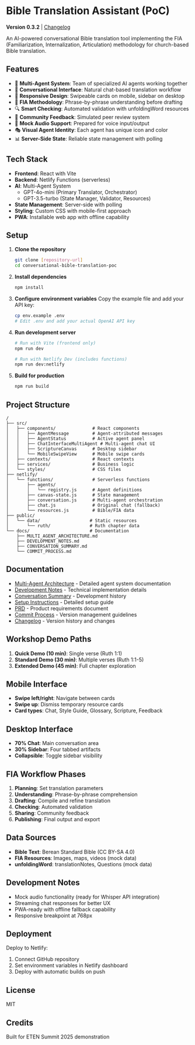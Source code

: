 # Bible Translation Assistant (PoC)

**Version 0.3.2** | [Changelog](./CHANGELOG.md)

An AI-powered conversational Bible translation tool implementing the FIA (Familiarization, Internalization, Articulation) methodology for church-based Bible translation.

## Features

- 🤖 **Multi-Agent System**: Team of specialized AI agents working together
- 🎯 **Conversational Interface**: Natural chat-based translation workflow
- 📱 **Responsive Design**: Swipeable cards on mobile, sidebar on desktop
- 📖 **FIA Methodology**: Phrase-by-phrase understanding before drafting
- 🔍 **Smart Checking**: Automated validation with unfoldingWord resources
- 💬 **Community Feedback**: Simulated peer review system
- 🎤 **Mock Audio Support**: Prepared for voice input/output
- 🎭 **Visual Agent Identity**: Each agent has unique icon and color
- 📊 **Server-Side State**: Reliable state management with polling

## Tech Stack

- **Frontend**: React with Vite
- **Backend**: Netlify Functions (serverless)
- **AI**: Multi-Agent System
  - GPT-4o-mini (Primary Translator, Orchestrator)
  - GPT-3.5-turbo (State Manager, Validator, Resources)
- **State Management**: Server-side with polling
- **Styling**: Custom CSS with mobile-first approach
- **PWA**: Installable web app with offline capability

## Setup

1. **Clone the repository**

   ```bash
   git clone [repository-url]
   cd conversational-bible-translation-poc
   ```

2. **Install dependencies**

   ```bash
   npm install
   ```

3. **Configure environment variables**
   Copy the example file and add your API key:

   ```bash
   cp env.example .env
   # Edit .env and add your actual OpenAI API key
   ```

4. **Run development server**

   ```bash
   # Run with Vite (frontend only)
   npm run dev

   # Run with Netlify Dev (includes functions)
   npm run dev:netlify
   ```

5. **Build for production**
   ```bash
   npm run build
   ```

## Project Structure

```
/
├── src/
│   ├── components/              # React components
│   │   ├── AgentMessage         # Agent-attributed messages
│   │   ├── AgentStatus          # Active agent panel
│   │   ├── ChatInterfaceMultiAgent # Multi-agent chat UI
│   │   ├── ScriptureCanvas      # Desktop sidebar
│   │   └── MobileSwipeView      # Mobile swipe cards
│   ├── contexts/                # React contexts
│   ├── services/                # Business logic
│   └── styles/                  # CSS files
├── netlify/
│   └── functions/               # Serverless functions
│       ├── agents/
│       │   └── registry.js      # Agent definitions
│       ├── canvas-state.js      # State management
│       ├── conversation.js      # Multi-agent orchestration
│       ├── chat.js              # Original chat (fallback)
│       └── resources.js         # Bible/FIA data
├── public/
│   └── data/                   # Static resources
│       └── ruth/               # Ruth chapter data
└── docs/                       # Documentation
    ├── MULTI_AGENT_ARCHITECTURE.md
    ├── DEVELOPMENT_NOTES.md
    ├── CONVERSATION_SUMMARY.md
    └── COMMIT_PROCESS.md

```

## Documentation

- [Multi-Agent Architecture](./docs/MULTI_AGENT_ARCHITECTURE.md) - Detailed agent system documentation
- [Development Notes](./docs/DEVELOPMENT_NOTES.md) - Technical implementation details
- [Conversation Summary](./docs/CONVERSATION_SUMMARY.md) - Development history
- [Setup Instructions](./SETUP_INSTRUCTIONS.md) - Detailed setup guide
- [PRD](./docs/PRD.md) - Product requirements document
- [Commit Process](./docs/COMMIT_PROCESS.md) - Version management guidelines
- [Changelog](./CHANGELOG.md) - Version history and changes

## Workshop Demo Paths

1. **Quick Demo (10 min)**: Single verse (Ruth 1:1)
2. **Standard Demo (30 min)**: Multiple verses (Ruth 1:1-5)
3. **Extended Demo (45 min)**: Full chapter exploration

## Mobile Interface

- **Swipe left/right**: Navigate between cards
- **Swipe up**: Dismiss temporary resource cards
- **Card types**: Chat, Style Guide, Glossary, Scripture, Feedback

## Desktop Interface

- **70% Chat**: Main conversation area
- **30% Sidebar**: Four tabbed artifacts
- **Collapsible**: Toggle sidebar visibility

## FIA Workflow Phases

1. **Planning**: Set translation parameters
2. **Understanding**: Phrase-by-phrase comprehension
3. **Drafting**: Compile and refine translation
4. **Checking**: Automated validation
5. **Sharing**: Community feedback
6. **Publishing**: Final output and export

## Data Sources

- **Bible Text**: Berean Standard Bible (CC BY-SA 4.0)
- **FIA Resources**: Images, maps, videos (mock data)
- **unfoldingWord**: translationNotes, Questions (mock data)

## Development Notes

- Mock audio functionality (ready for Whisper API integration)
- Streaming chat responses for better UX
- PWA-ready with offline fallback capability
- Responsive breakpoint at 768px

## Deployment

Deploy to Netlify:

1. Connect GitHub repository
2. Set environment variables in Netlify dashboard
3. Deploy with automatic builds on push

## License

MIT

## Credits

Built for ETEN Summit 2025 demonstration
